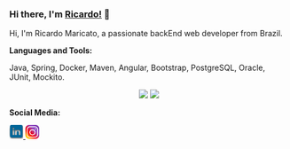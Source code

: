 ### Hi there, I'm [Ricardo!](https://anuraghazra.github.io) 👋

Hi, I'm Ricardo Maricato, a passionate backEnd web developer from Brazil.

**Languages and Tools:**

Java, Spring, Docker, Maven, Angular, Bootstrap, PostgreSQL, Oracle, JUnit, Mockito. 

<p align="center">

  <img height= "170em" src="https://github-readme-stats.vercel.app/api?username=RicardoMaricato&count_private=true&show_icons=true&theme=dark"/>

 <img height= "170em" src="https://github-readme-stats.vercel.app/api/top-langs/?username=RicardoMaricato&layout=compact&theme=dark&bg_color=30,0d0d0d,191919&title_color=fff&text_color=fff&icon_color=79ff97"/>


**Social Media:**

<a href="https://www.linkedin.com/in/ricardomaricato/">
<img src="https://github.com/RicardoMaricato/RicardoMaricato/blob/main/images/linkedin.png" alt="linkedin" height="25">
</a>
<a href="https://www.instagram.com/ricardomaricato/">
<img src="https://github.com/RicardoMaricato/RicardoMaricato/blob/main/images/instagram.png" alt="linkedin" height="25">
</p>

